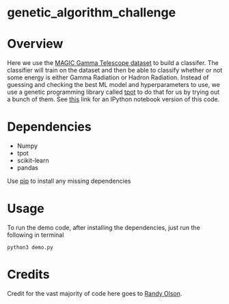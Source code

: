 # genetic_algorithm_challenge

Overview
============
Here we use the [MAGIC Gamma Telescope dataset](https://archive.ics.uci.edu/ml/datasets/MAGIC+Gamma+Telescope) to build a classifer. The classifier will train on the dataset and then be able to classify whether or not some energy is either Gamma Radiation or Hadron Radiation. Instead of guessing and checking the best ML model and hyperparameters to use, we use a genetic programming library called [tpot](https://github.com/rhiever/tpot) to do that for us by trying out a bunch of them. See [this](https://github.com/rhiever/tpot/tree/master/tutorials/MAGIC%20Gamma%20Telescope) link for an IPython notebook version of this code. 

Dependencies
============

* Numpy 
* tpot
* scikit-learn
* pandas

Use [pip](https://pypi.python.org/pypi/pip) to install any missing dependencies

Usage
===========

To run the demo code, after installing the dependencies, just run the following in terminal

``python3 demo.py``

Credits
===========
Credit for the vast majority of code here goes to [Randy Olson](https://github.com/rhiever).

